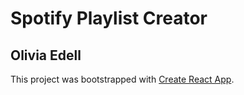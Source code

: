 # Spotify Playlist Creator
## Olivia Edell
This project was bootstrapped with [Create React App](https://github.com/facebook/create-react-app).



